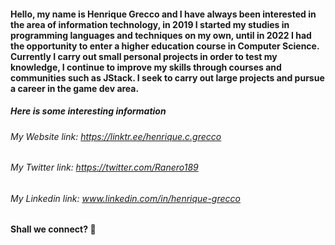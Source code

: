 #### Hello, my name is Henrique Grecco and I have always been interested in the area of information technology, in 2019 I started my studies in programming languages and techniques on my own, until in 2022 I had the opportunity to enter a higher education course in Computer Science. Currently I carry out small personal projects in order to test my knowledge, I continue to improve my skills through courses and communities such as JStack. I seek to carry out large projects and pursue a career in the game dev area.

##### Here is some interesting information

###### My Website link: https://linktr.ee/henrique.c.grecco
###### My Twitter link: https://twitter.com/Ranero189
###### My Linkedin link: www.linkedin.com/in/henrique-grecco

#### Shall we connect? 👋
